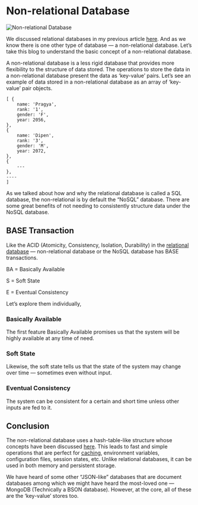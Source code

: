# Non-relational Database

![Non-relational Database](https://miro.medium.com/max/1100/1*cb9bywzYu9RYCs6Zgb_fUA.jpeg)

We discussed relational databases in my previous article [here](https://github.com/Pragya2056/system-design-concepts-hacktoberfest2022/tree/master/Databases/Relational%20Database). And as we know there is one other type of database — a non-relational database. Let’s take this blog to understand the basic concept of a non-relational database.

A non-relational database is a less rigid database that provides more flexibility to the structure of data stored. The operations to store the data in a non-relational database present the data as ‘key-value’ pairs. Let’s see an example of data stored in a non-relational database as an array of ‘key-value’ pair objects.

```
[ {
	name: 'Pragya',
	rank: '1',
	gender: 'F',
	year: 2056,
},
{
	name: 'Dipen',
	rank: '3',
	gender: 'M',
	year: 2072,
},
{
	---
},
----
]
```

As we talked about how and why the relational database is called a SQL database, the non-relational is by default the “NoSQL” database. There are some great benefits of not needing to consistently structure data under the NoSQL database.

## BASE Transaction

Like the ACID (Atomicity, Consistency, Isolation, Durability) in the [relational database](https://github.com/Pragya2056/system-design-concepts-hacktoberfest2022/tree/master/Databases/Relational%20Database) — non-relational database or the NoSQL database has BASE transactions.

BA = Basically Available

S = Soft State

E = Eventual Consistency

Let’s explore them individually,

### Basically Available

The first feature Basically Available promises us that the system will be highly available at any time of need.

### Soft State

Likewise, the soft state tells us that the state of the system may change over time — sometimes even without input.

### Eventual Consistency

The system can be consistent for a certain and short time unless other inputs are fed to it.

## Conclusion

The non-relational database uses a hash-table-like structure whose concepts have been discussed [here](https://github.com/Pragya2056/system-design-concepts-hacktoberfest2022/tree/master/Hashing). This leads to fast and simple operations that are perfect for [caching](https://github.com/Pragya2056/system-design-concepts-hacktoberfest2022/tree/master/Caching), environment variables, configuration files, session states, etc. Unlike relational databases, it can be used in both memory and persistent storage.

We have heard of some other “JSON-like” databases that are document databases among which we might have heard the most-loved one — MongoDB (Technically a BSON database). However, at the core, all of these are the ‘key-value’ stores too.
